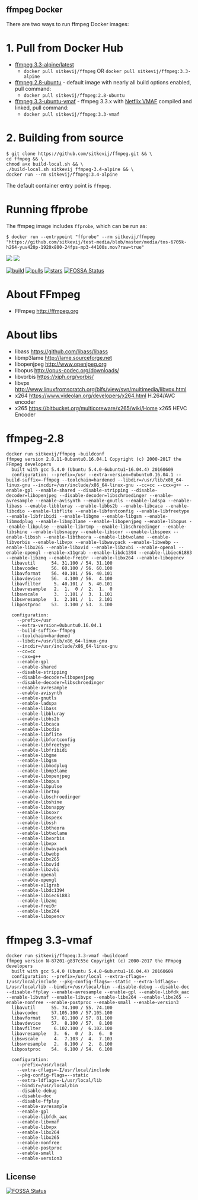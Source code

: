 ## ffmpeg Docker

There are two ways to run ffmpeg Docker images:

# 1. Pull from Docker Hub

- [ffmpeg 3.3-alpine/latest](https://github.com/sitkevij/ffmpeg/tree/master/ffmpeg-3.3-alpine)
  - `docker pull sitkevij/ffmpeg` OR `docker pull sitkevij/ffmpeg:3.3-alpine`
- [ffmpeg 2.8-ubuntu](https://github.com/sitkevij/ffmpeg/tree/master/ffmpeg-2.8-ubuntu) - default image with nearly all build options enabled, pull command:
  - `docker pull sitkevij/ffmpeg:2.8-ubuntu`
- [ffmpeg 3.3-ubuntu-vmaf](https://github.com/sitkevij/ffmpeg/tree/master/ffmpeg-3.3-ubuntu-vmaf) - ffmpeg 3.3.x with [Netflix VMAF](https://github.com/Netflix/vmaf) compiled and linked, pull command:
  - `docker pull sitkevij/ffmpeg:3.3-vmaf`

# 2. Building from source
```
$ git clone https://github.com/sitkevij/ffmpeg.git && \
cd ffmpeg && \
chmod a+x build-local.sh && \
./build-local.sh sitkevij ffmpeg-3.4-alpine && \
docker run --rm sitkevij/ffmpeg:3.4-alpine
```

The default container entry point is `ffmpeg`.

# Running ffprobe
The ffmpeg image includes `ffprobe`, which can be run as:
```
$ docker run --entrypoint "ffprobe" --rm sitkevij/ffmpeg "https://github.com/sitkevij/test-media/blob/master/media/tos-6705k-h264-yuv420p-1920x800-24fps-mp3-44100s.mov?raw=true"
```

[![](https://images.microbadger.com/badges/image/sitkevij/ffmpeg.svg)](https://microbadger.com/images/sitkevij/ffmpeg "image metadata") [![](https://images.microbadger.com/badges/version/sitkevij/ffmpeg.svg)](https://microbadger.com/images/sitkevij/ffmpeg "app version")

[![build](https://travis-ci.org/sitkevij/ffmpeg.svg?branch=master)](https://travis-ci.org/sitkevij/ffmpeg) [![pulls](https://img.shields.io/docker/pulls/sitkevij/ffmpeg.svg?style=plastic)](https://hub.docker.com/r/sitkevij/ffmpeg/) [![stars](https://img.shields.io/docker/stars/sitkevij/ffmpeg.svg?style=plastic)](https://hub.docker.com/r/sitkevij/ffmpeg/)
[![FOSSA Status](https://app.fossa.io/api/projects/git%2Bgithub.com%2Fsitkevij%2Fffmpeg.svg?type=shield)](https://app.fossa.io/projects/git%2Bgithub.com%2Fsitkevij%2Fffmpeg?ref=badge_shield)

# About FFmpeg

- FFmpeg http://ffmpeg.org

# About libs

- libass https://github.com/libass/libass
- libmp3lame http://lame.sourceforge.net
- libopenjpeg http://www.openjpeg.org
- libopus http://opus-codec.org/downloads/
- libvorbis https://xiph.org/vorbis/
- libvpx http://www.linuxfromscratch.org/blfs/view/svn/multimedia/libvpx.html
- x264 https://www.videolan.org/developers/x264.html H.264/AVC encoder
- x265 https://bitbucket.org/multicoreware/x265/wiki/Home x265 HEVC Encoder

# ffmpeg-2.8

```
docker run sitkevij/ffmpeg -buildconf
ffmpeg version 2.8.11-0ubuntu0.16.04.1 Copyright (c) 2000-2017 the FFmpeg developers
  built with gcc 5.4.0 (Ubuntu 5.4.0-6ubuntu1~16.04.4) 20160609
  configuration: --prefix=/usr --extra-version=0ubuntu0.16.04.1 --build-suffix=-ffmpeg --toolchain=hardened --libdir=/usr/lib/x86_64-linux-gnu --incdir=/usr/include/x86_64-linux-gnu --cc=cc --cxx=g++ --enable-gpl --enable-shared --disable-stripping --disable-decoder=libopenjpeg --disable-decoder=libschroedinger --enable-avresample --enable-avisynth --enable-gnutls --enable-ladspa --enable-libass --enable-libbluray --enable-libbs2b --enable-libcaca --enable-libcdio --enable-libflite --enable-libfontconfig --enable-libfreetype --enable-libfribidi --enable-libgme --enable-libgsm --enable-libmodplug --enable-libmp3lame --enable-libopenjpeg --enable-libopus --enable-libpulse --enable-librtmp --enable-libschroedinger --enable-libshine --enable-libsnappy --enable-libsoxr --enable-libspeex --enable-libssh --enable-libtheora --enable-libtwolame --enable-libvorbis --enable-libvpx --enable-libwavpack --enable-libwebp --enable-libx265 --enable-libxvid --enable-libzvbi --enable-openal --enable-opengl --enable-x11grab --enable-libdc1394 --enable-libiec61883 --enable-libzmq --enable-frei0r --enable-libx264 --enable-libopencv
  libavutil      54. 31.100 / 54. 31.100
  libavcodec     56. 60.100 / 56. 60.100
  libavformat    56. 40.101 / 56. 40.101
  libavdevice    56.  4.100 / 56.  4.100
  libavfilter     5. 40.101 /  5. 40.101
  libavresample   2.  1.  0 /  2.  1.  0
  libswscale      3.  1.101 /  3.  1.101
  libswresample   1.  2.101 /  1.  2.101
  libpostproc    53.  3.100 / 53.  3.100

  configuration:
    --prefix=/usr
    --extra-version=0ubuntu0.16.04.1
    --build-suffix=-ffmpeg
    --toolchain=hardened
    --libdir=/usr/lib/x86_64-linux-gnu
    --incdir=/usr/include/x86_64-linux-gnu
    --cc=cc
    --cxx=g++
    --enable-gpl
    --enable-shared
    --disable-stripping
    --disable-decoder=libopenjpeg
    --disable-decoder=libschroedinger
    --enable-avresample
    --enable-avisynth
    --enable-gnutls
    --enable-ladspa
    --enable-libass
    --enable-libbluray
    --enable-libbs2b
    --enable-libcaca
    --enable-libcdio
    --enable-libflite
    --enable-libfontconfig
    --enable-libfreetype
    --enable-libfribidi
    --enable-libgme
    --enable-libgsm
    --enable-libmodplug
    --enable-libmp3lame
    --enable-libopenjpeg
    --enable-libopus
    --enable-libpulse
    --enable-librtmp
    --enable-libschroedinger
    --enable-libshine
    --enable-libsnappy
    --enable-libsoxr
    --enable-libspeex
    --enable-libssh
    --enable-libtheora
    --enable-libtwolame
    --enable-libvorbis
    --enable-libvpx
    --enable-libwavpack
    --enable-libwebp
    --enable-libx265
    --enable-libxvid
    --enable-libzvbi
    --enable-openal
    --enable-opengl
    --enable-x11grab
    --enable-libdc1394
    --enable-libiec61883
    --enable-libzmq
    --enable-frei0r
    --enable-libx264
    --enable-libopencv
```

# ffmpeg 3.3-vmaf

```
docker run sitkevij/ffmpeg:3.3-vmaf -buildconf
ffmpeg version N-87201-g837c55e Copyright (c) 2000-2017 the FFmpeg developers
  built with gcc 5.4.0 (Ubuntu 5.4.0-6ubuntu1~16.04.4) 20160609
  configuration: --prefix=/usr/local --extra-cflags=-I/usr/local/include --pkg-config-flags=--static --extra-ldflags=-L/usr/local/lib --bindir=/usr/local/bin --disable-debug --disable-doc --disable-ffplay --enable-avresample --enable-gpl --enable-libfdk_aac --enable-libvmaf --enable-libvpx --enable-libx264 --enable-libx265 --enable-nonfree --enable-postproc --enable-small --enable-version3
  libavutil      55. 74.100 / 55. 74.100
  libavcodec     57.105.100 / 57.105.100
  libavformat    57. 81.100 / 57. 81.100
  libavdevice    57.  8.100 / 57.  8.100
  libavfilter     6.102.100 /  6.102.100
  libavresample   3.  6.  0 /  3.  6.  0
  libswscale      4.  7.103 /  4.  7.103
  libswresample   2.  8.100 /  2.  8.100
  libpostproc    54.  6.100 / 54.  6.100

  configuration:
    --prefix=/usr/local
    --extra-cflags=-I/usr/local/include
    --pkg-config-flags=--static
    --extra-ldflags=-L/usr/local/lib
    --bindir=/usr/local/bin
    --disable-debug
    --disable-doc
    --disable-ffplay
    --enable-avresample
    --enable-gpl
    --enable-libfdk_aac
    --enable-libvmaf
    --enable-libvpx
    --enable-libx264
    --enable-libx265
    --enable-nonfree
    --enable-postproc
    --enable-small
    --enable-version3
```


## License
[![FOSSA Status](https://app.fossa.io/api/projects/git%2Bgithub.com%2Fsitkevij%2Fffmpeg.svg?type=large)](https://app.fossa.io/projects/git%2Bgithub.com%2Fsitkevij%2Fffmpeg?ref=badge_large)